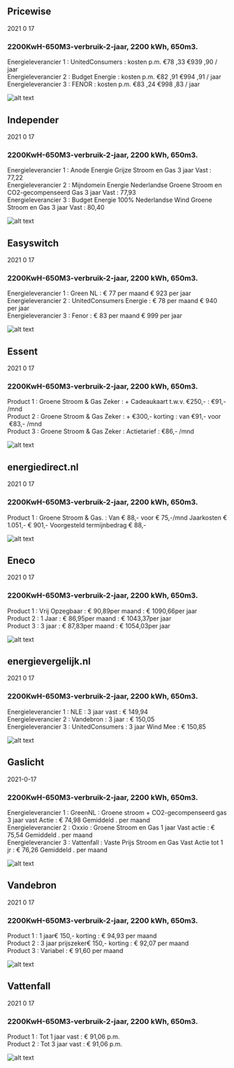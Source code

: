 
## Pricewise    
2021 0 17  
###  2200KwH-650M3-verbruik-2-jaar, 2200 kWh,  650m3.    
Energieleverancier 1 :  UnitedConsumers  :  kosten p.m. €78 ,33 €939 ,90 / jaar  
Energieleverancier 2 :  Budget Energie :  kosten p.m. €82 ,91 €994 ,91 / jaar  
Energieleverancier 3 :  FENOR :  kosten p.m. €83 ,24 €998 ,83 / jaar 
 
![alt text](/img/el/pricewise-2200KwH-650M3-verbruik-2-jaar-week2.png "Vergelijk energietarieven Pricewise")
## Independer    
2021 0 17  
###  2200KwH-650M3-verbruik-2-jaar, 2200 kWh,  650m3.    
Energieleverancier 1 :  Anode Energie Grijze Stroom en Gas 3 jaar Vast  :  77,22  
Energieleverancier 2 :  Mijndomein Energie Nederlandse Groene Stroom en CO2-gecompenseerd Gas 3 jaar Vast :  77,93  
Energieleverancier 3 :  Budget Energie 100% Nederlandse Wind Groene Stroom en Gas 3 jaar Vast :  80,40  

 
![alt text](/img/el/independer-2200KwH-650M3-verbruik-2-jaar-week2.png "Vergelijk energietarieven Independer")
## Easyswitch    
2021 0 17  
###  2200KwH-650M3-verbruik-2-jaar, 2200 kWh,  650m3.    
Energieleverancier 1 :  Green NL  : € 77 per maand € 923 per jaar   
Energieleverancier 2 :  UnitedConsumers Energie : € 78 per maand € 940 per jaar  
Energieleverancier 3 :  Fenor :  € 83 per maand € 999 per jaar   
 
![alt text](/img/el/easyswitch-2200KwH-650M3-verbruik-2-jaar-week2.png "Vergelijk energietarieven Easyswitch")
## Essent    
2021 0 17  
###  2200KwH-650M3-verbruik-2-jaar, 2200 kWh,  650m3.    
Product 1 :  Groene Stroom & Gas Zeker  : + Cadeaukaart t.w.v. €250,-  : €91,- /mnd  
Product 2 :  Groene Stroom & Gas Zeker : + €300,- korting  : van €91,- voor  €83,- /mnd  
Product 3 :  Groene Stroom & Gas Zeker :  Actietarief  : €86,- /mnd  
 
  

![alt text](/img/el/essent-2200KwH-650M3-verbruik-2-jaar-week2.png "Vergelijk energietarieven Essent")
## energiedirect.nl    
2021 0 17  
###  2200KwH-650M3-verbruik-2-jaar, 2200 kWh,  650m3.    
Product 1 :  Groene Stroom & Gas.  : Van € 88,- voor € 75,-/mnd Jaarkosten € 1.051,- € 901,- Voorgesteld termijnbedrag € 88,-  
 
![alt text](/img/el/energiedirect-2200KwH-650M3-verbruik-2-jaar-week2.png "Vergelijk energietarieven energiedirect.nl")
## Eneco    
2021 0 17  
###  2200KwH-650M3-verbruik-2-jaar, 2200 kWh,  650m3.    
Product 1 :  Vrij Opzegbaar  : € 90,89per maand  : € 1090,66per jaar  
Product 2 :  1 Jaar : € 86,95per maand  : € 1043,37per jaar  
Product 3 :  3 jaar :  € 87,83per maand  : € 1054,03per jaar  
 
![alt text](/img/el/eneco-2200KwH-650M3-verbruik-2-jaar-week2.png "Vergelijk energietarieven Eneco")
## energievergelijk.nl    
2021 0 17  
###  2200KwH-650M3-verbruik-2-jaar, 2200 kWh,  650m3.    
Energieleverancier 1 :  NLE  : 3 jaar vast   : € 149,94  
Energieleverancier 2 :  Vandebron : 3 jaar   : € 150,05  
Energieleverancier 3 :  UnitedConsumers :  3 jaar Wind Mee   : € 150,85  
 
![alt text](/img/el/energievergelijk-2200KwH-650M3-verbruik-2-jaar-week2.png "Vergelijk energietarieven energievergelijk.nl")
## Gaslicht    
2021-0-17  
###  2200KwH-650M3-verbruik-2-jaar, 2200 kWh,  650m3.    
Energieleverancier 1 : GreenNL : Groene stroom + CO2-gecompenseerd gas 3 jaar vast Actie : € 74,98 Gemiddeld . per maand   
Energieleverancier 2 : Oxxio : Groene Stroom en Gas 1 jaar Vast actie : € 75,54 Gemiddeld . per maand   
Energieleverancier 3 : Vattenfall : Vaste Prijs Stroom en Gas Vast Actie tot 1 jr : € 76,26 Gemiddeld . per maand  

![alt text](/img/el/gaslicht-2200KwH-650M3-verbruik-2-jaar-week2.png "Vergelijk energietarieven gaslicht")
## Vandebron    
2021 0 17  
###  2200KwH-650M3-verbruik-2-jaar, 2200 kWh,  650m3.    
Product 1 :  1 jaar€ 150,- korting  :  € 94,93 per maand   
Product 2 :  3 jaar prijszeker€ 150,- korting :  € 92,07 per maand  
Product 3 :  Variabel :  € 91,60 per maand   
 
![alt text](/img/el/vandebron-2200KwH-650M3-verbruik-2-jaar-week2.png "Vergelijk energietarieven VandeBron")
## Vattenfall    
2021 0 17  
###  2200KwH-650M3-verbruik-2-jaar, 2200 kWh,  650m3.    
Product 1 :  Tot 1 jaar vast  : € 91,06 p.m.   
Product 2 :  Tot 3 jaar vast : € 91,06 p.m.  

![alt text](/img/el/vattenfall-2200KwH-650M3-verbruik-2-jaar-week2.png "Vergelijk energietarieven Vattenfall")